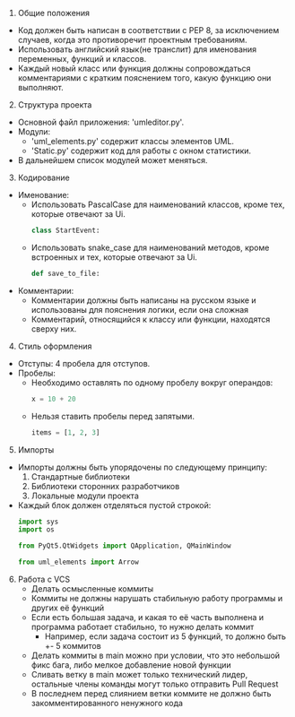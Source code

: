 1. Общие положения
  - Код должен быть написан в соответствии с PEP 8, за исключением случаев, когда это противоречит проектным требованиям.
  - Использовать английский язык(не транслит) для именования переменных, функций и классов.
  - Каждый новый класс или функция должны сопровождаться комментариями с кратким пояснением того, какую функцию они выполняют.

2. Структура проекта
  - Основной файл приложения: 'umleditor.py'.
  - Модули:
    - 'uml_elements.py' содержит классы элементов UML.
    - 'Static.py' содержит код для работы с окном статистики.
  - В дальнейшем список модулей может меняться.

3. Кодирование
  - Именование:
    - Использовать PascalCase для наименований классов, кроме тех, которые отвечают за Ui.
      ```python
      class StartEvent:
    - Использовать snake_case для наименований методов, кроме встроенных и тех, которые отвечают за Ui.
      ```python
      def save_to_file:
  - Комментарии:
    - Комментарии должны быть написаны на русском языке и использованы для пояснения логики, если она сложная
    - Комментарий, относящийся к классу или функции, находятся сверху них.

4. Стиль оформления
  - Отступы: 4 пробела для отступов.
  - Пробелы:
    - Необходимо оставлять по одному пробелу вокруг операндов:
      ```python
      x = 10 + 20
    - Нельзя ставить пробелы перед запятыми.
      ```python
      items = [1, 2, 3]

5. Импорты
  - Импорты должны быть упорядочены по следующему принципу:
    1. Стандартные библиотеки
    2. Библиотеки сторонних разработчиков
    3. Локальные модули проекта
  - Каждый блок должен отделяться пустой строкой:
    ```python
    import sys
    import os

    from PyQt5.QtWidgets import QApplication, QMainWindow

    from uml_elements import Arrow

6. Работа с VCS
   - Делать осмысленные коммиты
   - Коммиты не должны нарушать стабильную работу программы и других её функций
   - Если есть большая задача, и какая то её часть выполнена и программа работает стабильно, то нужно делать коммит
     - Например, если задача состоит из 5 функций, то должно быть +- 5 коммитов
   - Делать коммиты в main можно при условии, что это небольшой фикс бага, либо мелкое добавление новой функции
   - Сливать ветку в main может только технический лидер, остальные члены команды могут только отправить Pull Request
   - В последнем перед слиянием ветки коммите не должно быть закомментированного ненужного кода
